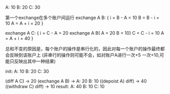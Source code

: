 A: 10 B: 20 C: 30

第一个exchange在多个账户间运行
exchange A B: {
  i = B - A = 10
  B = B - i = 10
  A = A + i = 20
}

exchange A C: {
  i = C - A = 20
  exchange A B( A = 20 B = 10)
  C = C - i = 10
  A = A + i = 40
}

总和不变的原因是，每个账户的操作是串行化的，因此对每一个账户的操作最终都会反映到该账户上
(非串行的操作则可能不会，如对账户A进行一次+5 一次+10,可能只反映出其中一种结果)

init: A: 10 B: 20 C: 30

(diff A C) -> 20
(exchange A B) -> A: 20 B: 10
((depoist A) diff) -> 40
((withdraw C) diff) -> 10
result: A: 40 B: 10 C: 10
